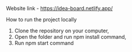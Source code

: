 Website link - https://idea-board.netlify.app/

How to run the project locally
1. Clone the repository on your computer,
2. Open the folder and run npm install command,
3. Run npm start command
